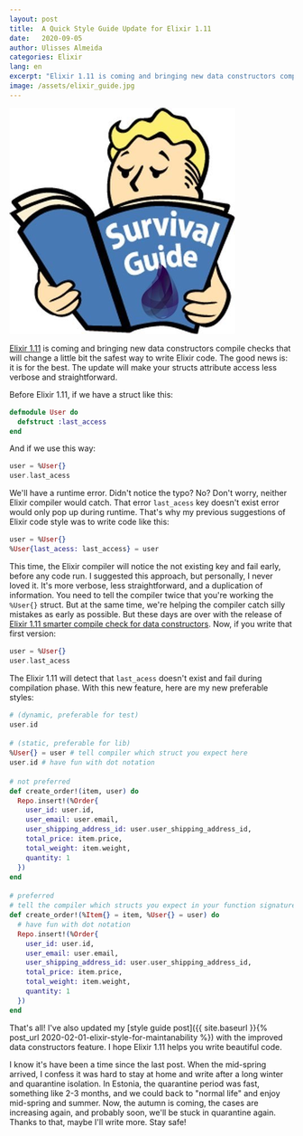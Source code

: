 ```yaml
---
layout: post
title:  A Quick Style Guide Update for Elixir 1.11
date:   2020-09-05
author: Ulisses Almeida
categories: Elixir
lang: en
excerpt: "Elixir 1.11 is coming and bringing new data constructors compile checks that will change a little bit the safest way to write Elixir code. The good news is: it is for the best. The update will make your structs attribute access less verbose and straightforward."
image: /assets/elixir_guide.jpg
---
```


![elixir_guide](/assets/elixir_guide.jpg)

[Elixir 1.11](https://github.com/elixir-lang/elixir/blob/master/CHANGELOG.md#changelog-for-elixir-v111) is coming and bringing new data constructors compile checks that will change a little bit the safest way to write Elixir code. The good news is: it is for the best. The update will make your structs attribute access less verbose and straightforward.

Before Elixir 1.11, if we have a struct like this:

```elixir
defmodule User do
  defstruct :last_access
end
```

And if we use this way:

```elixir
user = %User{}
user.last_acess
```

We'll have a runtime error. Didn't notice the typo? No? Don't worry, neither Elixir compiler would catch. That error `last_acess` key doesn't exist error would only pop up during runtime. That's why my previous suggestions of Elixir code style was to write code like this:

```elixir
user = %User{}
%User{last_acess: last_access} = user
```

This time, the Elixir compiler will notice the not existing key and fail early, before any code run. I suggested this approach, but personally, I never loved it. It's more verbose, less straightforward, and a duplication of information. You need to tell the compiler twice that you're working the `%User{}` struct. But at the same time, we're helping the compiler catch silly mistakes as early as possible. But these days are over with the release of [Elixir 1.11 smarter compile check for data constructors](https://github.com/elixir-lang/elixir/blob/master/CHANGELOG.md#compiler-checks-data-constructors). Now, if you write that
first version:

```elixir
user = %User{}
user.last_acess
```

The Elixir 1.11 will detect that `last_acess` doesn't exist and fail during compilation phase. With this new feature, here are my new preferable styles:

```elixir
# (dynamic, preferable for test)
user.id

# (static, preferable for lib)
%User{} = user # tell compiler which struct you expect here
user.id # have fun with dot notation

# not preferred
def create_order!(item, user) do
  Repo.insert!(%Order{
    user_id: user.id,
    user_email: user.email,
    user_shipping_address_id: user.user_shipping_address_id,
    total_price: item.price,
    total_weight: item.weight,
    quantity: 1
  })
end

# preferred
# tell the compiler which structs you expect in your function signature
def create_order!(%Item{} = item, %User{} = user) do
  # have fun with dot notation
  Repo.insert!(%Order{
    user_id: user.id,
    user_email: user.email,
    user_shipping_address_id: user.user_shipping_address_id,
    total_price: item.price,
    total_weight: item.weight,
    quantity: 1
  })
end
```

That's all! I've also updated my [style guide post]({{ site.baseurl }}{% post_url 2020-02-01-elixir-style-for-maintanability %}) with the improved data constructors feature. I hope Elixir 1.11 helps you write beautiful code.

I know it's have been a time since the last post. When the mid-spring arrived, I confess it was hard to stay at home and write after a long winter and quarantine isolation. In Estonia, the quarantine period was fast, something like 2-3 months, and we could back to "normal life" and enjoy mid-spring and summer. Now, the autumn is coming, the cases are increasing again, and probably soon, we'll be stuck in quarantine again. Thanks to that, maybe I'll write more. Stay safe!
